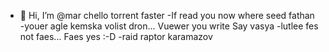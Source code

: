 - 👋 Hi, I’m @mar chello torrent faster
-If read you now where seed fathan
-youer agle kemska volist dron... Vuewer you write
 Say vasya
-lutlee fes not faes... Faes yes :-D
-raid raptor karamazov
